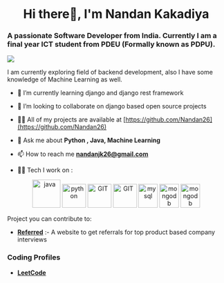 <h1 align="center">Hi there👋, I'm Nandan Kakadiya</h1>
<h3>A passionate Software Developer from India. Currently I am a final year ICT student from PDEU (Formally known as PDPU). </h3>


![](https://camo.githubusercontent.com/992babdffd8c74a1502de375fbdf7e4d54773242/68747470733a2f2f6d656469612e67697068792e636f6d2f6d656469612f53576f536b4e36447854737a71494b4571762f67697068792e676966)


I am currently exploring field of backend development, also I have some knowledge of Machine Learning as well.

- 🌱 I’m currently learning django and django rest framework

- 👯 I’m looking to collaborate on django based open source projects

- 👨‍💻 All of my projects are available at [https://github.com/Nandan26](https://github.com/Nandan26)

- 💬 Ask me about **Python , Java, Machine Learning**

- 📫 How to reach me **nandanjk26@gmail.com**

- 🧑‍💻 Tech I work on :
<p align="center">
      <img src="https://www.vectorlogo.zone/logos/java/java-icon.svg" alt="java" width="65" height="65"/> 
      <img src="https://www.vectorlogo.zone/logos/python/python-icon.svg" alt="python" width="55" height="55"/>
      <img src="https://www.vectorlogo.zone/logos/git-scm/git-scm-icon.svg" alt="GIT" width="55" height="55"/> 
      <img src="https://www.vectorlogo.zone/logos/djangoproject/djangoproject-icon.svg" alt="GIT" width="55" height="55"/>
      <img src="https://www.vectorlogo.zone/logos/mysql/mysql-icon.svg" alt="mysql" width="45" height="55"/>
      <img src="https://www.vectorlogo.zone/logos/mongodb/mongodb-icon.svg" alt="mongodb" width="45" height="55"/>
      <img src="https://www.vectorlogo.zone/logos/tensorflow/tensorflow-icon.svg" alt="mongodb" width="45" height="55"/>

</p

Project you can contribute to: 
* <a href="https://github.com/Nandan26/Referred">**Referred**</a> :- A website to get referrals for top product based company interviews<br>

### Coding Profiles

* <a href="https://leetcode.com/Nandan26/">**LeetCode**</a> <br>


